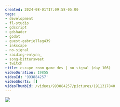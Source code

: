 ```yaml
---
created: 2024-08-01T17:09:58-05:00
tags:
- development
- fl-studio
- gdscript
- gdshader
- godot
- guest-gabriellag439
- inkscape
- no-signal
- raiding-enlynn_
- song-bittersweet
- twitch
title: escape room game dev | no signal (day 106)
videoDuration: 19855
videoId: '993884257'
videoShorts: []
videoThumbId: /videos/993884257/pictures/1911317840
---
```


![](20240801220958.jpg)
